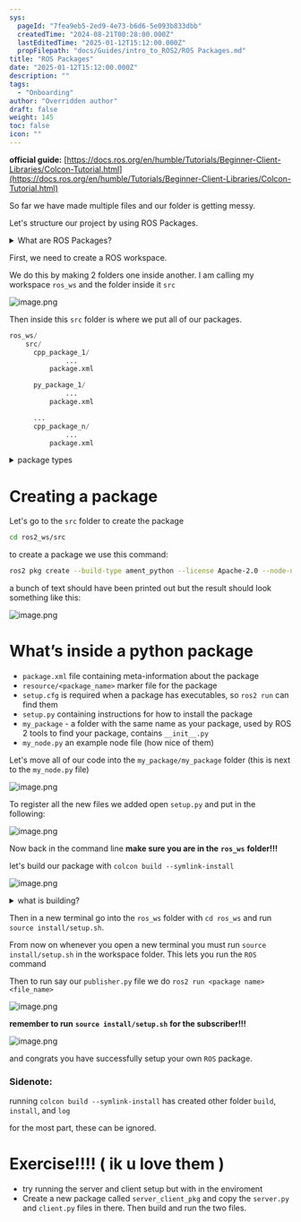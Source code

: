 ```yaml
---
sys:
  pageId: "7fea9eb5-2ed9-4e73-b6d6-5e093b833dbb"
  createdTime: "2024-08-21T00:28:00.000Z"
  lastEditedTime: "2025-01-12T15:12:00.000Z"
  propFilepath: "docs/Guides/intro_to_ROS2/ROS Packages.md"
title: "ROS Packages"
date: "2025-01-12T15:12:00.000Z"
description: ""
tags:
  - "Onboarding"
author: "Overridden author"
draft: false
weight: 145
toc: false
icon: ""
---
```


**official guide:** [https://docs.ros.org/en/humble/Tutorials/Beginner-Client-Libraries/Colcon-Tutorial.html](https://docs.ros.org/en/humble/Tutorials/Beginner-Client-Libraries/Colcon-Tutorial.html)

So far we have made multiple files and our folder is getting messy.

Let's structure our project by using ROS Packages.

<details>

<summary>What are ROS Packages?</summary>

ROS Packages are, as the name implies, packages of code that are highly sharable between ROS developers.

They consist of a folder, `package.xml` file, and source code

```python
      cpp_package_1/
		      ... imagine much code files here ..
          package.xml
```

</details>

First, we need to create a ROS workspace.

We do this by making 2 folders one inside another. I am calling my workspace `ros_ws` and the folder inside it `src`

![image.png](https://prod-files-secure.s3.us-west-2.amazonaws.com/d518164a-d88e-44d1-a4ee-3adb3bd8bce0/70706947-fd18-4537-a67b-e12946812d31/image.png?X-Amz-Algorithm=AWS4-HMAC-SHA256&X-Amz-Content-Sha256=UNSIGNED-PAYLOAD&X-Amz-Credential=ASIAZI2LB466ZWKOZLMB%2F20250308%2Fus-west-2%2Fs3%2Faws4_request&X-Amz-Date=20250308T080748Z&X-Amz-Expires=3600&X-Amz-Security-Token=IQoJb3JpZ2luX2VjEBAaCXVzLXdlc3QtMiJIMEYCIQCgfzMVLWqvwNN3b15JcKl0cADC2kYCEWHAUU9FDcNieAIhALuq9MxMAiWijtCVaCpQt5vSf2bl4P58A00%2BJsajkI1wKv8DCFgQABoMNjM3NDIzMTgzODA1IgxQhq8Ebpog1JLsPKsq3AO923z19Z39fmwzIykB8MLSQZwLBx6BjV5ebe9uT2gnCWeCx1nOMTzoWjQbahOfQFStcHYW21PzIue%2FuZpfAsJ8eMI4P7%2BJv%2BMUg2cMdIO5HFbHgm4gFQO2beSFhrx1InhPd16TgAkUveU6EAWC%2B6lcDEDHg%2Baxr6q%2Bn30lUh%2BhQb94ayH%2BlL9neZJ5BiywTKMWodI8Y4osn3Wy6MEs7T0NOhQCnduGen7OiP4yIRq45dJgvpFUsYe9kTocLt0XKlcKP6JmQsO0KJYAPVbDYqyfrg1YKeWQn0Za0PfGWd7qsDSIDw0El6SHmqjqkqDBxkn%2Bx1a33TVtUbw8hM98P%2BcAT18PDaqrQRfhYxX%2BP5dXBiLzZ7NqdVGh2uQuB8LXHp2bGKbsVkwiWJ2FqT6ydY%2BLbAvmoPx7HkawWcHOQ7LqXRKzzGqRpXcANqQxEVWrlc9WTXhZaOb8bfFpym0QwqMfhrsJv31Z2aZypvSgVMbRCGdN0Hk1Azl2zLim7ozqKp44WjvzuQok1nDDxQC7UHpeeiMyMQhLhkI0%2BHuQzbzaWdUIpOmS7v4DHmqwsyydddLmhzwOeP%2Ftc9y96kEeaJBgaqDGPn%2FCZ%2BRBx2tPgSL4r6ENeuIThpaRREBAhjCz4K%2B%2BBjqkAX%2BJpZNv6Z1sKOL6DV6HrXVMUTa3zC3WjcBkpRWO%2BK%2Bt32tX6n3EjnDdPJB2fYJ670gGuiJtxAQDiAcqLsDK209omC4HOckUQmw9f%2Fru7F3Ons9HzseFQrXllqhddt9KBhEJQtXAs%2BKdVTwutSzJB4jNxYxC68tYynsUn2sjwettLyQ863db%2BGgeVN4eVzGxsx%2FQOTJKFpfCMalVjjOIWh0OW8rj&X-Amz-Signature=84db54f8e98737a08a9b60edf00a344d07996645eb071f361423f283bcc76814&X-Amz-SignedHeaders=host&x-id=GetObject)

Then inside this `src` folder is where we put all of our packages.

```python
ros_ws/
    src/
      cpp_package_1/
		      ...
          package.xml

      py_package_1/
		      ...
          package.xml

      ...
      cpp_package_n/
		      ...
          package.xml

```

<details>

<summary>package types</summary>

packages can be either `C++` or python.

the intern file structure is different for each but for this guide we will stick to creating python packages

</details>

# Creating a package

Let's go to the `src` folder to create the package

```bash
cd ros2_ws/src
```

to create a package we use this command:

```bash
ros2 pkg create --build-type ament_python --license Apache-2.0 --node-name my_node my_package
```

a bunch of text should have been printed out but the result should look something like this:

![image.png](https://prod-files-secure.s3.us-west-2.amazonaws.com/d518164a-d88e-44d1-a4ee-3adb3bd8bce0/e6cf1e3f-8512-4a3e-b131-079f800bf3e8/image.png?X-Amz-Algorithm=AWS4-HMAC-SHA256&X-Amz-Content-Sha256=UNSIGNED-PAYLOAD&X-Amz-Credential=ASIAZI2LB466ZWKOZLMB%2F20250308%2Fus-west-2%2Fs3%2Faws4_request&X-Amz-Date=20250308T080748Z&X-Amz-Expires=3600&X-Amz-Security-Token=IQoJb3JpZ2luX2VjEBAaCXVzLXdlc3QtMiJIMEYCIQCgfzMVLWqvwNN3b15JcKl0cADC2kYCEWHAUU9FDcNieAIhALuq9MxMAiWijtCVaCpQt5vSf2bl4P58A00%2BJsajkI1wKv8DCFgQABoMNjM3NDIzMTgzODA1IgxQhq8Ebpog1JLsPKsq3AO923z19Z39fmwzIykB8MLSQZwLBx6BjV5ebe9uT2gnCWeCx1nOMTzoWjQbahOfQFStcHYW21PzIue%2FuZpfAsJ8eMI4P7%2BJv%2BMUg2cMdIO5HFbHgm4gFQO2beSFhrx1InhPd16TgAkUveU6EAWC%2B6lcDEDHg%2Baxr6q%2Bn30lUh%2BhQb94ayH%2BlL9neZJ5BiywTKMWodI8Y4osn3Wy6MEs7T0NOhQCnduGen7OiP4yIRq45dJgvpFUsYe9kTocLt0XKlcKP6JmQsO0KJYAPVbDYqyfrg1YKeWQn0Za0PfGWd7qsDSIDw0El6SHmqjqkqDBxkn%2Bx1a33TVtUbw8hM98P%2BcAT18PDaqrQRfhYxX%2BP5dXBiLzZ7NqdVGh2uQuB8LXHp2bGKbsVkwiWJ2FqT6ydY%2BLbAvmoPx7HkawWcHOQ7LqXRKzzGqRpXcANqQxEVWrlc9WTXhZaOb8bfFpym0QwqMfhrsJv31Z2aZypvSgVMbRCGdN0Hk1Azl2zLim7ozqKp44WjvzuQok1nDDxQC7UHpeeiMyMQhLhkI0%2BHuQzbzaWdUIpOmS7v4DHmqwsyydddLmhzwOeP%2Ftc9y96kEeaJBgaqDGPn%2FCZ%2BRBx2tPgSL4r6ENeuIThpaRREBAhjCz4K%2B%2BBjqkAX%2BJpZNv6Z1sKOL6DV6HrXVMUTa3zC3WjcBkpRWO%2BK%2Bt32tX6n3EjnDdPJB2fYJ670gGuiJtxAQDiAcqLsDK209omC4HOckUQmw9f%2Fru7F3Ons9HzseFQrXllqhddt9KBhEJQtXAs%2BKdVTwutSzJB4jNxYxC68tYynsUn2sjwettLyQ863db%2BGgeVN4eVzGxsx%2FQOTJKFpfCMalVjjOIWh0OW8rj&X-Amz-Signature=9156274ee0e9d1939ff9a71d262c5637678f42aa5ed4bb26e79ae72a4032b400&X-Amz-SignedHeaders=host&x-id=GetObject)

# What’s inside a python package

- `package.xml` file containing meta-information about the package
- `resource/<package_name>` marker file for the package
- `setup.cfg` is required when a package has executables, so `ros2 run` can find them
- `setup.py` containing instructions for how to install the package
- `my_package` - a folder with the same name as your package, used by ROS 2 tools to find your package, contains `__init__.py`
- `my_node.py` an example node file (how nice of them)

Let's move all of our code into the `my_package/my_package` folder (this is next to the `my_node.py` file)

![image.png](https://prod-files-secure.s3.us-west-2.amazonaws.com/d518164a-d88e-44d1-a4ee-3adb3bd8bce0/9ce58f11-0da9-4d3e-b86d-506a9685d378/image.png?X-Amz-Algorithm=AWS4-HMAC-SHA256&X-Amz-Content-Sha256=UNSIGNED-PAYLOAD&X-Amz-Credential=ASIAZI2LB466ZWKOZLMB%2F20250308%2Fus-west-2%2Fs3%2Faws4_request&X-Amz-Date=20250308T080748Z&X-Amz-Expires=3600&X-Amz-Security-Token=IQoJb3JpZ2luX2VjEBAaCXVzLXdlc3QtMiJIMEYCIQCgfzMVLWqvwNN3b15JcKl0cADC2kYCEWHAUU9FDcNieAIhALuq9MxMAiWijtCVaCpQt5vSf2bl4P58A00%2BJsajkI1wKv8DCFgQABoMNjM3NDIzMTgzODA1IgxQhq8Ebpog1JLsPKsq3AO923z19Z39fmwzIykB8MLSQZwLBx6BjV5ebe9uT2gnCWeCx1nOMTzoWjQbahOfQFStcHYW21PzIue%2FuZpfAsJ8eMI4P7%2BJv%2BMUg2cMdIO5HFbHgm4gFQO2beSFhrx1InhPd16TgAkUveU6EAWC%2B6lcDEDHg%2Baxr6q%2Bn30lUh%2BhQb94ayH%2BlL9neZJ5BiywTKMWodI8Y4osn3Wy6MEs7T0NOhQCnduGen7OiP4yIRq45dJgvpFUsYe9kTocLt0XKlcKP6JmQsO0KJYAPVbDYqyfrg1YKeWQn0Za0PfGWd7qsDSIDw0El6SHmqjqkqDBxkn%2Bx1a33TVtUbw8hM98P%2BcAT18PDaqrQRfhYxX%2BP5dXBiLzZ7NqdVGh2uQuB8LXHp2bGKbsVkwiWJ2FqT6ydY%2BLbAvmoPx7HkawWcHOQ7LqXRKzzGqRpXcANqQxEVWrlc9WTXhZaOb8bfFpym0QwqMfhrsJv31Z2aZypvSgVMbRCGdN0Hk1Azl2zLim7ozqKp44WjvzuQok1nDDxQC7UHpeeiMyMQhLhkI0%2BHuQzbzaWdUIpOmS7v4DHmqwsyydddLmhzwOeP%2Ftc9y96kEeaJBgaqDGPn%2FCZ%2BRBx2tPgSL4r6ENeuIThpaRREBAhjCz4K%2B%2BBjqkAX%2BJpZNv6Z1sKOL6DV6HrXVMUTa3zC3WjcBkpRWO%2BK%2Bt32tX6n3EjnDdPJB2fYJ670gGuiJtxAQDiAcqLsDK209omC4HOckUQmw9f%2Fru7F3Ons9HzseFQrXllqhddt9KBhEJQtXAs%2BKdVTwutSzJB4jNxYxC68tYynsUn2sjwettLyQ863db%2BGgeVN4eVzGxsx%2FQOTJKFpfCMalVjjOIWh0OW8rj&X-Amz-Signature=1dbe9e101514a1d8c6c71859cf0a1c50f6bbfb6282852e8682f98a647402ae18&X-Amz-SignedHeaders=host&x-id=GetObject)

To register all the new files we added open `setup.py` and put in the following:

![image.png](https://prod-files-secure.s3.us-west-2.amazonaws.com/d518164a-d88e-44d1-a4ee-3adb3bd8bce0/1cd7c262-4cae-4496-9d75-c178537d24a2/image.png?X-Amz-Algorithm=AWS4-HMAC-SHA256&X-Amz-Content-Sha256=UNSIGNED-PAYLOAD&X-Amz-Credential=ASIAZI2LB466ZWKOZLMB%2F20250308%2Fus-west-2%2Fs3%2Faws4_request&X-Amz-Date=20250308T080748Z&X-Amz-Expires=3600&X-Amz-Security-Token=IQoJb3JpZ2luX2VjEBAaCXVzLXdlc3QtMiJIMEYCIQCgfzMVLWqvwNN3b15JcKl0cADC2kYCEWHAUU9FDcNieAIhALuq9MxMAiWijtCVaCpQt5vSf2bl4P58A00%2BJsajkI1wKv8DCFgQABoMNjM3NDIzMTgzODA1IgxQhq8Ebpog1JLsPKsq3AO923z19Z39fmwzIykB8MLSQZwLBx6BjV5ebe9uT2gnCWeCx1nOMTzoWjQbahOfQFStcHYW21PzIue%2FuZpfAsJ8eMI4P7%2BJv%2BMUg2cMdIO5HFbHgm4gFQO2beSFhrx1InhPd16TgAkUveU6EAWC%2B6lcDEDHg%2Baxr6q%2Bn30lUh%2BhQb94ayH%2BlL9neZJ5BiywTKMWodI8Y4osn3Wy6MEs7T0NOhQCnduGen7OiP4yIRq45dJgvpFUsYe9kTocLt0XKlcKP6JmQsO0KJYAPVbDYqyfrg1YKeWQn0Za0PfGWd7qsDSIDw0El6SHmqjqkqDBxkn%2Bx1a33TVtUbw8hM98P%2BcAT18PDaqrQRfhYxX%2BP5dXBiLzZ7NqdVGh2uQuB8LXHp2bGKbsVkwiWJ2FqT6ydY%2BLbAvmoPx7HkawWcHOQ7LqXRKzzGqRpXcANqQxEVWrlc9WTXhZaOb8bfFpym0QwqMfhrsJv31Z2aZypvSgVMbRCGdN0Hk1Azl2zLim7ozqKp44WjvzuQok1nDDxQC7UHpeeiMyMQhLhkI0%2BHuQzbzaWdUIpOmS7v4DHmqwsyydddLmhzwOeP%2Ftc9y96kEeaJBgaqDGPn%2FCZ%2BRBx2tPgSL4r6ENeuIThpaRREBAhjCz4K%2B%2BBjqkAX%2BJpZNv6Z1sKOL6DV6HrXVMUTa3zC3WjcBkpRWO%2BK%2Bt32tX6n3EjnDdPJB2fYJ670gGuiJtxAQDiAcqLsDK209omC4HOckUQmw9f%2Fru7F3Ons9HzseFQrXllqhddt9KBhEJQtXAs%2BKdVTwutSzJB4jNxYxC68tYynsUn2sjwettLyQ863db%2BGgeVN4eVzGxsx%2FQOTJKFpfCMalVjjOIWh0OW8rj&X-Amz-Signature=893bf6f41665a5e404a5ee52c300436baf8dc395f766230eff49a34531254b51&X-Amz-SignedHeaders=host&x-id=GetObject)

Now back in the command line **make sure you are in the** **`ros_ws`** **folder!!!**

let's build our package with `colcon build --symlink-install`

![image.png](https://prod-files-secure.s3.us-west-2.amazonaws.com/d518164a-d88e-44d1-a4ee-3adb3bd8bce0/2f2a0d27-b173-48fd-b189-5f5c0ce65619/image.png?X-Amz-Algorithm=AWS4-HMAC-SHA256&X-Amz-Content-Sha256=UNSIGNED-PAYLOAD&X-Amz-Credential=ASIAZI2LB466ZWKOZLMB%2F20250308%2Fus-west-2%2Fs3%2Faws4_request&X-Amz-Date=20250308T080748Z&X-Amz-Expires=3600&X-Amz-Security-Token=IQoJb3JpZ2luX2VjEBAaCXVzLXdlc3QtMiJIMEYCIQCgfzMVLWqvwNN3b15JcKl0cADC2kYCEWHAUU9FDcNieAIhALuq9MxMAiWijtCVaCpQt5vSf2bl4P58A00%2BJsajkI1wKv8DCFgQABoMNjM3NDIzMTgzODA1IgxQhq8Ebpog1JLsPKsq3AO923z19Z39fmwzIykB8MLSQZwLBx6BjV5ebe9uT2gnCWeCx1nOMTzoWjQbahOfQFStcHYW21PzIue%2FuZpfAsJ8eMI4P7%2BJv%2BMUg2cMdIO5HFbHgm4gFQO2beSFhrx1InhPd16TgAkUveU6EAWC%2B6lcDEDHg%2Baxr6q%2Bn30lUh%2BhQb94ayH%2BlL9neZJ5BiywTKMWodI8Y4osn3Wy6MEs7T0NOhQCnduGen7OiP4yIRq45dJgvpFUsYe9kTocLt0XKlcKP6JmQsO0KJYAPVbDYqyfrg1YKeWQn0Za0PfGWd7qsDSIDw0El6SHmqjqkqDBxkn%2Bx1a33TVtUbw8hM98P%2BcAT18PDaqrQRfhYxX%2BP5dXBiLzZ7NqdVGh2uQuB8LXHp2bGKbsVkwiWJ2FqT6ydY%2BLbAvmoPx7HkawWcHOQ7LqXRKzzGqRpXcANqQxEVWrlc9WTXhZaOb8bfFpym0QwqMfhrsJv31Z2aZypvSgVMbRCGdN0Hk1Azl2zLim7ozqKp44WjvzuQok1nDDxQC7UHpeeiMyMQhLhkI0%2BHuQzbzaWdUIpOmS7v4DHmqwsyydddLmhzwOeP%2Ftc9y96kEeaJBgaqDGPn%2FCZ%2BRBx2tPgSL4r6ENeuIThpaRREBAhjCz4K%2B%2BBjqkAX%2BJpZNv6Z1sKOL6DV6HrXVMUTa3zC3WjcBkpRWO%2BK%2Bt32tX6n3EjnDdPJB2fYJ670gGuiJtxAQDiAcqLsDK209omC4HOckUQmw9f%2Fru7F3Ons9HzseFQrXllqhddt9KBhEJQtXAs%2BKdVTwutSzJB4jNxYxC68tYynsUn2sjwettLyQ863db%2BGgeVN4eVzGxsx%2FQOTJKFpfCMalVjjOIWh0OW8rj&X-Amz-Signature=22553a05008ac32bcf2e81fa95ee196197915b9e2ba44fc04baaa61a8171dfd5&X-Amz-SignedHeaders=host&x-id=GetObject)

<details>

<summary>what is building?</summary>

if you are a CS major at Rose-Hulman you will learn the answer to this in CSSE132

but TLDR; is it combines all the code files into one program that can be run easily 

</details>

Then in a new terminal go into the `ros_ws` folder with `cd ros_ws` and run `source install/setup.sh`. 

From now on whenever you open a new terminal you must run `source install/setup.sh` in the workspace folder. This lets you run the `ROS` command

Then to run say our `publisher.py` file we do `ros2 run <package name> <file_name>`

![image.png](https://prod-files-secure.s3.us-west-2.amazonaws.com/d518164a-d88e-44d1-a4ee-3adb3bd8bce0/4f4b1219-3a44-4632-aa0a-ce3471699f59/image.png?X-Amz-Algorithm=AWS4-HMAC-SHA256&X-Amz-Content-Sha256=UNSIGNED-PAYLOAD&X-Amz-Credential=ASIAZI2LB466ZWKOZLMB%2F20250308%2Fus-west-2%2Fs3%2Faws4_request&X-Amz-Date=20250308T080748Z&X-Amz-Expires=3600&X-Amz-Security-Token=IQoJb3JpZ2luX2VjEBAaCXVzLXdlc3QtMiJIMEYCIQCgfzMVLWqvwNN3b15JcKl0cADC2kYCEWHAUU9FDcNieAIhALuq9MxMAiWijtCVaCpQt5vSf2bl4P58A00%2BJsajkI1wKv8DCFgQABoMNjM3NDIzMTgzODA1IgxQhq8Ebpog1JLsPKsq3AO923z19Z39fmwzIykB8MLSQZwLBx6BjV5ebe9uT2gnCWeCx1nOMTzoWjQbahOfQFStcHYW21PzIue%2FuZpfAsJ8eMI4P7%2BJv%2BMUg2cMdIO5HFbHgm4gFQO2beSFhrx1InhPd16TgAkUveU6EAWC%2B6lcDEDHg%2Baxr6q%2Bn30lUh%2BhQb94ayH%2BlL9neZJ5BiywTKMWodI8Y4osn3Wy6MEs7T0NOhQCnduGen7OiP4yIRq45dJgvpFUsYe9kTocLt0XKlcKP6JmQsO0KJYAPVbDYqyfrg1YKeWQn0Za0PfGWd7qsDSIDw0El6SHmqjqkqDBxkn%2Bx1a33TVtUbw8hM98P%2BcAT18PDaqrQRfhYxX%2BP5dXBiLzZ7NqdVGh2uQuB8LXHp2bGKbsVkwiWJ2FqT6ydY%2BLbAvmoPx7HkawWcHOQ7LqXRKzzGqRpXcANqQxEVWrlc9WTXhZaOb8bfFpym0QwqMfhrsJv31Z2aZypvSgVMbRCGdN0Hk1Azl2zLim7ozqKp44WjvzuQok1nDDxQC7UHpeeiMyMQhLhkI0%2BHuQzbzaWdUIpOmS7v4DHmqwsyydddLmhzwOeP%2Ftc9y96kEeaJBgaqDGPn%2FCZ%2BRBx2tPgSL4r6ENeuIThpaRREBAhjCz4K%2B%2BBjqkAX%2BJpZNv6Z1sKOL6DV6HrXVMUTa3zC3WjcBkpRWO%2BK%2Bt32tX6n3EjnDdPJB2fYJ670gGuiJtxAQDiAcqLsDK209omC4HOckUQmw9f%2Fru7F3Ons9HzseFQrXllqhddt9KBhEJQtXAs%2BKdVTwutSzJB4jNxYxC68tYynsUn2sjwettLyQ863db%2BGgeVN4eVzGxsx%2FQOTJKFpfCMalVjjOIWh0OW8rj&X-Amz-Signature=d0a3be9481fe62fd2bec92ef6a3d3702c3490aeb8c0d6b39d30bd8c6d03ed51d&X-Amz-SignedHeaders=host&x-id=GetObject)

**remember to run** **`source install/setup.sh`** **for the subscriber!!!**

![image.png](https://prod-files-secure.s3.us-west-2.amazonaws.com/d518164a-d88e-44d1-a4ee-3adb3bd8bce0/02121119-dad4-49ec-8356-c956108b4243/image.png?X-Amz-Algorithm=AWS4-HMAC-SHA256&X-Amz-Content-Sha256=UNSIGNED-PAYLOAD&X-Amz-Credential=ASIAZI2LB466ZWKOZLMB%2F20250308%2Fus-west-2%2Fs3%2Faws4_request&X-Amz-Date=20250308T080748Z&X-Amz-Expires=3600&X-Amz-Security-Token=IQoJb3JpZ2luX2VjEBAaCXVzLXdlc3QtMiJIMEYCIQCgfzMVLWqvwNN3b15JcKl0cADC2kYCEWHAUU9FDcNieAIhALuq9MxMAiWijtCVaCpQt5vSf2bl4P58A00%2BJsajkI1wKv8DCFgQABoMNjM3NDIzMTgzODA1IgxQhq8Ebpog1JLsPKsq3AO923z19Z39fmwzIykB8MLSQZwLBx6BjV5ebe9uT2gnCWeCx1nOMTzoWjQbahOfQFStcHYW21PzIue%2FuZpfAsJ8eMI4P7%2BJv%2BMUg2cMdIO5HFbHgm4gFQO2beSFhrx1InhPd16TgAkUveU6EAWC%2B6lcDEDHg%2Baxr6q%2Bn30lUh%2BhQb94ayH%2BlL9neZJ5BiywTKMWodI8Y4osn3Wy6MEs7T0NOhQCnduGen7OiP4yIRq45dJgvpFUsYe9kTocLt0XKlcKP6JmQsO0KJYAPVbDYqyfrg1YKeWQn0Za0PfGWd7qsDSIDw0El6SHmqjqkqDBxkn%2Bx1a33TVtUbw8hM98P%2BcAT18PDaqrQRfhYxX%2BP5dXBiLzZ7NqdVGh2uQuB8LXHp2bGKbsVkwiWJ2FqT6ydY%2BLbAvmoPx7HkawWcHOQ7LqXRKzzGqRpXcANqQxEVWrlc9WTXhZaOb8bfFpym0QwqMfhrsJv31Z2aZypvSgVMbRCGdN0Hk1Azl2zLim7ozqKp44WjvzuQok1nDDxQC7UHpeeiMyMQhLhkI0%2BHuQzbzaWdUIpOmS7v4DHmqwsyydddLmhzwOeP%2Ftc9y96kEeaJBgaqDGPn%2FCZ%2BRBx2tPgSL4r6ENeuIThpaRREBAhjCz4K%2B%2BBjqkAX%2BJpZNv6Z1sKOL6DV6HrXVMUTa3zC3WjcBkpRWO%2BK%2Bt32tX6n3EjnDdPJB2fYJ670gGuiJtxAQDiAcqLsDK209omC4HOckUQmw9f%2Fru7F3Ons9HzseFQrXllqhddt9KBhEJQtXAs%2BKdVTwutSzJB4jNxYxC68tYynsUn2sjwettLyQ863db%2BGgeVN4eVzGxsx%2FQOTJKFpfCMalVjjOIWh0OW8rj&X-Amz-Signature=9cdb3112d8a92587790c02f66eb0dffbebf637a0e45f70fd63882c9f1ab1050b&X-Amz-SignedHeaders=host&x-id=GetObject)

and congrats you have successfully setup your own `ROS` package.

### Sidenote:

running `colcon build --symlink-install` has created other folder `build`, `install`, and `log`

for the most part, these can be ignored.

# Exercise!!!! ( ik u love them )

- try running the server and client setup but with in the enviroment
- Create a new package called `server_client_pkg` and copy the `server.py` and `client.py` files in there. Then build and run the two files.
